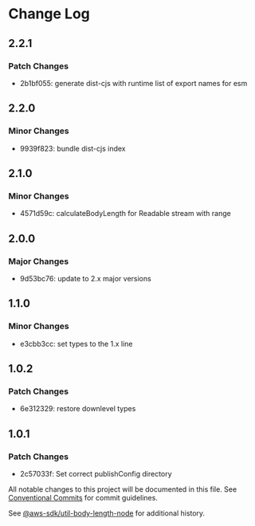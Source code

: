 # Change Log

## 2.2.1

### Patch Changes

- 2b1bf055: generate dist-cjs with runtime list of export names for esm

## 2.2.0

### Minor Changes

- 9939f823: bundle dist-cjs index

## 2.1.0

### Minor Changes

- 4571d59c: calculateBodyLength for Readable stream with range

## 2.0.0

### Major Changes

- 9d53bc76: update to 2.x major versions

## 1.1.0

### Minor Changes

- e3cbb3cc: set types to the 1.x line

## 1.0.2

### Patch Changes

- 6e312329: restore downlevel types

## 1.0.1

### Patch Changes

- 2c57033f: Set correct publishConfig directory

All notable changes to this project will be documented in this file.
See [Conventional Commits](https://conventionalcommits.org) for commit guidelines.

See [@aws-sdk/util-body-length-node](https://github.com/aws/aws-sdk-js-v3/blob/main/packages/util-body-length-node/CHANGELOG.md) for additional history.
